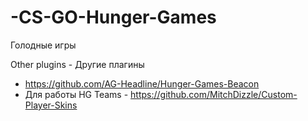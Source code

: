 # -CS-GO-Hunger-Games
Голодные игры

Other plugins - Другие плагины
- https://github.com/AG-Headline/Hunger-Games-Beacon
- Для работы HG Teams - https://github.com/MitchDizzle/Custom-Player-Skins
